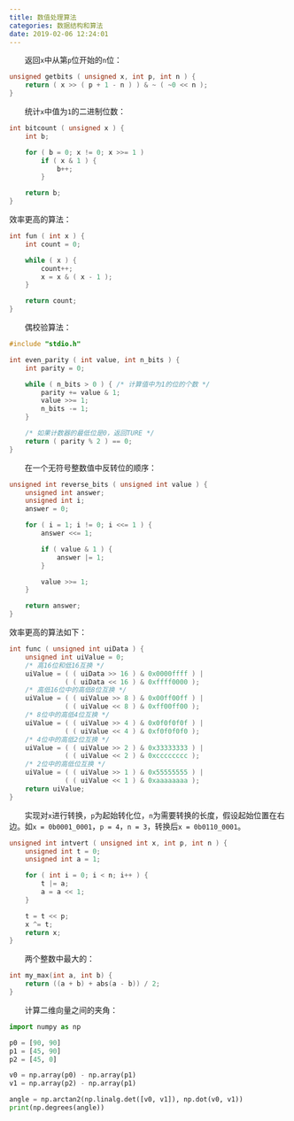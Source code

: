 ```yaml
---
title: 数值处理算法
categories: 数据结构和算法
date: 2019-02-06 12:24:01
---
```

&emsp;&emsp;返回`x`中从第`p`位开始的`n`位：<!--more-->

``` cpp
unsigned getbits ( unsigned x, int p, int n ) {
    return ( x >> ( p + 1 - n ) ) & ~ ( ~0 << n );
}
```

&emsp;&emsp;统计`x`中值为`1`的二进制位数：

``` cpp
int bitcount ( unsigned x ) {
    int b;

    for ( b = 0; x != 0; x >>= 1 )
        if ( x & 1 ) {
            b++;
        }

    return b;
}
```

效率更高的算法：

``` cpp
int fun ( int x ) {
    int count = 0;

    while ( x ) {
        count++;
        x = x & ( x - 1 );
    }

    return count;
}
```

&emsp;&emsp;偶校验算法：

``` cpp
#include "stdio.h"

int even_parity ( int value, int n_bits ) {
    int parity = 0;

    while ( n_bits > 0 ) { /* 计算值中为1的位的个数 */
        parity += value & 1;
        value >>= 1;
        n_bits -= 1;
    }

    /* 如果计数器的最低位是0，返回TURE */
    return ( parity % 2 ) == 0;
}
```

&emsp;&emsp;在一个无符号整数值中反转位的顺序：

``` cpp
unsigned int reverse_bits ( unsigned int value ) {
    unsigned int answer;
    unsigned int i;
    answer = 0;

    for ( i = 1; i != 0; i <<= 1 ) {
        answer <<= 1;

        if ( value & 1 ) {
            answer |= 1;
        }

        value >>= 1;
    }

    return answer;
}
```

效率更高的算法如下：

``` cpp
int func ( unsigned int uiData ) {
    unsigned int uiValue = 0;
    /* 高16位和低16互换 */
    uiValue = ( ( uiData >> 16 ) & 0x0000ffff ) |
              ( ( uiData << 16 ) & 0xffff0000 );
    /* 高低16位中的高低8位互换 */
    uiValue = ( ( uiValue >> 8 ) & 0x00ff00ff ) |
              ( ( uiValue << 8 ) & 0xff00ff00 );
    /* 8位中的高低4位互换 */
    uiValue = ( ( uiValue >> 4 ) & 0x0f0f0f0f ) |
              ( ( uiValue << 4 ) & 0xf0f0f0f0 );
    /* 4位中的高低2位互换 */
    uiValue = ( ( uiValue >> 2 ) & 0x33333333 ) |
              ( ( uiValue << 2 ) & 0xcccccccc );
    /* 2位中的高低位互换 */
    uiValue = ( ( uiValue >> 1 ) & 0x55555555 ) |
              ( ( uiValue << 1 ) & 0xaaaaaaaa );
    return uiValue;
}
```

&emsp;&emsp;实现对`x`进行转换，`p`为起始转化位，`n`为需要转换的长度，假设起始位置在右边。如`x = 0b0001_0001`，`p = 4`，`n = 3`，转换后`x = 0b0110_0001`。

``` cpp
unsigned int intvert ( unsigned int x, int p, int n ) {
    unsigned int t = 0;
    unsigned int a = 1;

    for ( int i = 0; i < n; i++ ) {
        t |= a;
        a = a << 1;
    }

    t = t << p;
    x ^= t;
    return x;
}
```

&emsp;&emsp;两个整数中最大的：

``` cpp
int my_max(int a, int b) {
    return ((a + b) + abs(a - b)) / 2;
}
```

&emsp;&emsp;计算二维向量之间的夹角：

``` python
import numpy as np

p0 = [90, 90]
p1 = [45, 90]
p2 = [45, 0]

v0 = np.array(p0) - np.array(p1)
v1 = np.array(p2) - np.array(p1)

angle = np.arctan2(np.linalg.det([v0, v1]), np.dot(v0, v1))
print(np.degrees(angle))
```
